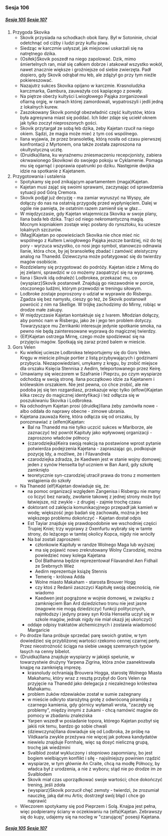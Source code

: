 ### Sesja 106
##### [Sesja 105](#sesja-105) [Sesja 107](#sesja-107)
1. Przygoda Skovika
    - Skovik przysiada na schodkach obok Ilany. Był w Sotoninie, chciał odetchnąć od ciżby i ludzi przy kuflu piwa.
    - Siedząc w karczmie usłyszał, jak miejscowi uskarżali się na natrętnego dzika.
    - {Osiłek}Skovik poszedł na niego zapolować. Dzik, mimo śmiertelnych ran, miał się całkiem dobrze i atakował wszystko wokół, nawet znacznie większe i groźniejsze od siebie zwierzęta. Padł dopiero, gdy Skovik odrąbał mu łeb, ale zdążył go przy tym nieźle pokiereszować.
    - Nazajutrz sukces Skovika opijano w karczmie. Krasnoludzka karczmarka, Gambura, zauważyła coś kapiącego z powały.
    - Na piętrze oberży kultyści Lwiogłowego Pająka zorganizowali ofiarną orgię, w ramach której zamordowali, wypatroszyli i jedli jedną z lokalnych kurew.
    - Zaszokowany Skovik pomógł obezwładnić część kultystów, która była agresywna miast się poddać. Ich lider zdaje się uciekł oknem jak tylko zoczył nieproszonych gości.
    - Skovik przytargał ze sobą łeb dzika, żeby Kajetan rzucił na niego okiem. Sądzi, że magia może mieć z tym coś wspólnego.
    - Ilana wyjawia, że przez bransoletkę, którą nosiła od czasu pierwszej konfrontacji z Myrtonem, ona także została zaproszona na okultystyczną ucztę.
    - {Druidka}Ilana, ku wyraźnemu zniesmaczeniu recepcjonisty, zabiera okrwawionego Skovikowi do swojego pokoju w Cyklamenie. Pomaga mu się ogarnąć i poprawia opatrunki po dziku. Następnie dwójka idzie na spotkanie z Kajetanem.
2. Przygotowania i ustalenia
    - Spotykamy się pod znikającym apartamentem {maga}Kajetan.
    - Kajetan musi zająć się swoimi sprawami, zaczynając od sprawdzenia sytuacji pod Górą Cremora.
    - Skovik podjął już decyzję - ma zamiar wyruszyć na Wyspy, ale dołączy do nas na ostatnią przygodę przed wypłynięciem. Dalej w ogóle nie pamięta, że ostatnim razem zamienił się w głaz...
    - W międzyczasie, gdy Kajetan wtajemnicza Skovika w swoje plany, Ilana bada łeb dzika. Trąci od niego nekromantyczną magią. Mocnym kopniakiem zostaje więc posłany do rynsztoku, ku uciesze lokalnych szczurów.
    - {Mag}Kajetan po opowieściach Skovika nie chce mieć nic wspólnego z Kultem Lwiogłowego Pająka jeszcze bardziej, niż do tej pory - wyrzuca wszystko, co nosi jego symbol, stanowczo odmawia Ilanie, która chce, by jej bransoletkę zbadać i zamówić ateistyczny analog na Thanedd. Dziewczyna może pofatygować się do twierdzy magów osobiście.
    - Rozdzielamy się przygotować do podróży. Kajetan idzie z Mirną do jej zielarni, sprawdzić w co możemy zaopatrzyć się na wyprawę. 
    - Ilana i Skovik idą odnaleźć Lodbrokea, przekazać mu, co {wyspiarz}Skovik postanowił. Znajdują go niezawodnie w porcie, otoczonego ludźmi, którym przewodzi w treningu siłowym.
    - Lodbroke zostaje poproszony o udział w wyprawie do Risbergu. Zgadza się bez namysłu, cieszy go też, że Skovik postanowił powrócić z nim na Skellige. W trójkę zachodzimy do Mirny, robiąc w drodze małe zakupy.
    - W międzyczasie Kajetan kontaktuje się z Ivarem. Młodzian dołączy, aby pomóc nam w Risbergu, jako że i jego ten problem dotyczy. Towarzyszące mu Zerrikanki interesuje jedynie spotkanie smoka, na pewno nie będą zainteresowane wyprawą do magicznej twierdzy.
    - {Elf}Kajetan ostrzega Mirnę, czego może spodziewać się na przyjęciu magów. Spotkają się zaraz przed balem w mieście.
3. Gors Velen
    - Ku wielkiej uciesze Lodbrokea teleportujemy się do Gors Velen. Kręgu w mieście pilnuje portier z listą przybywających i godzinami przybycia. Niezapowiedziani, umykamy z kręgu, by zrobić miejsce dla orszaku Księcia Stennisa z Aedirn, teleportowanego przez Keirę.
    - Umawiamy się wieczorem w Szafranie i Pieprzu, po czym wyspiarze odchodzą w swoją stronę. Ilana początkowo idzie za Kajetanem i królewskim orszakiem. Nie jest pewna, co chce zrobić, ale nie podoba jej się ten rozgardiasz, przekazuje więc tylko {elfowi}Kajetan kilka rzeczy do magicznej identyfikacji i też odłącza się w poszukiwaniu Skovika i Lodbrokea.
    - Na odchodnym Kajetan prosi {druidkę}Ilana żeby zamówiła nowe - albo oddała do naprawy obecne - zimowe ubrania.
    - Kajetana zauważa Keirę, która odłącza się od orszaku, by porozmawiać z {elfem}Kajetan:
        - Bal na Thanedd ma nie tylko uczcić sukces w Mariborze, ale zaznaczyć też powrót Kapituły jako wpływowej organizacji - zaproszono władców północy
        - {czarodziejka}Keira swoją reakcją na postawione wprost pytanie potwierdza podejrzenia Kajetana - zapraszając go, podkopuje pozycję Idy, a możliwe, że i Filavandrela
        - czarodziejka zdradza, że Kaedwen jest w stanie wojny domowej; jeden z synów Henselta był uczniem w Ban Aard, gdy szkołę zamknięto
        - teoretycznie syn-czarodziej utracił prawa do tronu z momentem wstąpienia do szkoły
    - Na Thanedd {elf}Kajetan dowiaduje się, że:
        - na pomoc organizacji względem Zangenisa i Risbergu nie mamy co liczyć bez narady, zwołanie takowej z jednej strony może być łatwiejsze, niż zwykle - z drugiej - zajmie trochę czasu
        - doktorant od zaklęcia komunikacyjnego przepadł jak kamień w wodę; większość jego badań się zachowała, można je bez większego problemu dokończyć - Kajetan dostał odpis
        - Est Tayiar znajduje się prawdopodobnie we wschodniej części Trupiej Kniei; trzy wyprawy z Oxenfurtu wybrały się w tamte strony, do leżącego w tamtej okolicy Kopca, nigdy nie wróciły
        - Na bal zostali zaproszeni:
            - członkowie Kapituły w randze Wolnego Maga lub wyższej
            - ma się pojawić nowo zrekrutowany Wolny Czarodziej, można powiedzieć nowy kolega Kajetana
            - Dol Blathanna będzie reprezentował Filavandrel Aen Fidhail ze Srebrnych Wież
            - Aedirn reprezentuje książę Stennis
            - Temerię - królowa Adda
            - Wolne miasto Makaham - starosta Brouver Hogg
            - czy ktoś z Redanii zaszczyci Kapitułę swoją obecnością, nie wiadomo
            - Kaedwen jest pogrążone w wojnie domowej, w związku z zamknięciem Ban Ard dziedzictwo tronu nie jest jasne (magowie nie mogą dziedziczyć funkcji politycznych, najmłodszy i jedyny prawy syn Króla Henselta uczył się w szkole magów, jednak nigdy nie miał okazji jej ukończyć)
        - oddaje odpisy traktatów alchemicznych i zostawia wiadomość Margaricie
    - Po drodze Ilana próbuje sprzedać parę swoich gratów, w tym dowiedzieć się przybliżonej wartości rzekomo cennej czarnej perły. Przez nieostrożność ściąga na siebie uwagę szemranych typów łasych na cenny bibelot.
    - {Druidka}Ilana znajduje wyspiarzy w jakiejś spelunie, w towarzystwie drużyny Yarpena Zigrina, która znów zaanektowała knajpę na zamkniętą imprezę.
        - krasnoludy ochraniają Brouvera Hogga, starostę Wolnego Miasta Makahamu, który wraz z resztą przybył do Gors Velen na przyjęcie na Thanedd jako delegacja z niezależnego królestwa Mahakamu.
        - problem żuków rdzewiaków został w sumie zażegnany
        - w mieście odkryto starożytną grotę z odwróconą piramidą z czarnego kamienia, gdy górnicy wyłamali wrota, "zaczęły się problemy", między innymi z żukami - chcą namówić magów do pomocy w zbadaniu znaleziska
        - Yarpen wszedł w posiadanie topora, którego Kajetan pozbył się jakiś rok temu, bardzo go sobie chwali
        - {dziewczyna}Ilana dowiaduje się od Lodbroka, że próbę na Vildkaarla zwykle przeżywa nie więcej jak połowa kandydatów
        - niewielu znajduje Fornhalę, więc są dosyć nieliczną grupą, trochę jak wiedźmini
        - Svalblod został wykluczony i stopniowo zapomniany, bo jest bogiem wielbiącym konflikt i siłę - najsilniejszy powinien rządzić
        - wyspiarze, w tym głównie An Craite, chcą na modłę Północy, by władca był z urodzenia, a nie z wyboru; stąd nie po drodze im ze Svalblodem
        - Skovik miał czas uporządkować swoje wartości; chce dokończyć trening, jeśli zdoła
        - {wyspiarz}Skovik porzucił chęć zemsty - twierdzi, że zrozumiał nauczkę, jaką dał mu Artis; dostrzegł swój błąd i chce go naprawić
    - Wieczorem spotykamy się pod Pieprzem i Solą. Knajpa jest pełna, więc podpieramy ściany w oczekiwaniu na {elfa}Kajetan. Zebrawszy się do kupy, udajemy się na nocleg w "czarującej" posesji Kajetana.

##### [Sesja 105](#sesja-105) [Sesja 107](#sesja-107)
